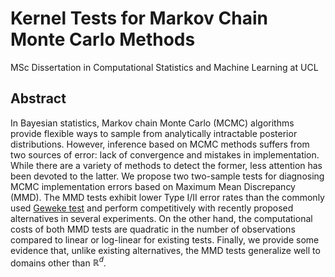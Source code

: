 # Kernel Tests for Markov Chain Monte Carlo Methods 
MSc Dissertation in Computational Statistics and Machine Learning at UCL

## Abstract
In Bayesian statistics, Markov chain Monte Carlo (MCMC) algorithms provide flexible ways to sample from analytically intractable posterior distributions. However, inference based on MCMC methods suffers from two sources of error: lack of convergence and mistakes in implementation. While there are a variety of methods to detect the former, less attention has been devoted to the latter. We propose two two-sample tests for diagnosing MCMC implementation errors based on Maximum Mean Discrepancy (MMD). The MMD tests exhibit lower Type I/II error rates than the commonly used [Geweke test](http://qed.econ.queensu.ca/pub/faculty/ferrall/quant/papers/04_04_29_geweke.pdf) and perform competitively with recently proposed alternatives in several experiments. On the other hand, the computational costs of both MMD tests are quadratic in the number of observations compared to linear or log-linear for existing tests. Finally, we provide some evidence that, unlike existing alternatives, the MMD tests generalize well to domains other than $\mathbb{R}^{d}$.